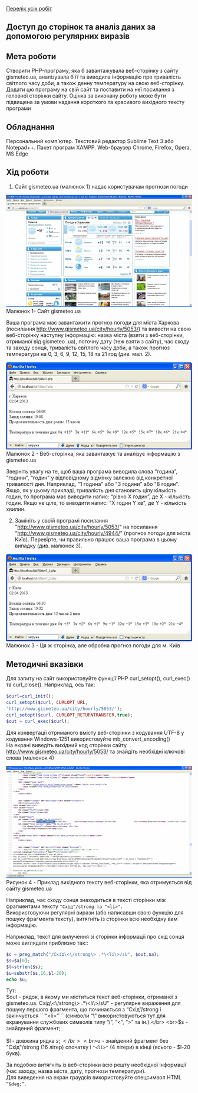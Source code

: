 [Перелік усіх робіт](README.md)

## Доступ до сторінок та аналіз даних за допомогою регулярних виразів

## Мета роботи

Створити PHP-програму, яка б завантажувала веб-сторінку з сайту gismeteo.ua, аналізувала б її та виводила інформацію про тривалість світлого часу доби, а також денну температуру на свою веб-сторінку. Додати цю програму на свій сайт та поставити на неї посилання з головної сторінки сайту. Оцінка за виконану роботу може бути підвищена за умови надання короткого та красивого вихідного тексту програми

## Обладнання

Персональний комп'ютер. Текстовий редактор Sublime Text 3 або Notepad++. Пакет програм XAMPP. Web-браузер Chrome, Firefox, Opera, MS Edge

## Хід роботи

1. Сайт gismeteo.ua (малюнок 1) надає користувачам прогнози погоди

![img-1](/lab-14-files/img-1.png)
<br>Малюнок 1- Сайт gismeteo.ua</br>

Ваша програма має завантажити прогноз погоди для міста Харкова (посилання http://www.gismeteo.ua/city/hourly/5053/) та вивести на свою веб-сторінку наступну інформацію: назва міста (взяти з веб-сторінки, отриманої від gismeteo .ua), поточну дату (теж взяти з сайту), час сходу та заходу сонця, тривалість світлого часу доби, а також прогноз температури на 0, 3, 6, 9, 12, 15, 18 та 21 год (див. мал. 2).

![img-2](/lab-14-files/img-2.png)
<br>Малюнок 2 - Веб-сторінка, яка завантажує та аналізує інформацію з gismeteo.ua</br>

  Зверніть увагу на те, щоб ваша програма виводила слова “година”, “години”, “годин” у відповідному відмінку залежно від конкретної тривалості дня. Наприклад, "1 година" або "3 години" або "8 годин".
<br>Якщо, як у цьому прикладі, тривалість дня становить цілу кількість годин, то програма має виводити напис: “рівно X годин”, де X - кількість годин. Якщо не ціле, то виводити напис: "X годин Y хв", де Y - кількість хвилин.</br>

2. Замініть у своїй програмі посилання "http://www.gismeteo.ua/city/hourly/5053/" на посилання "http://www.gismeteo.ua/city/hourly/4944/" (прогноз погоди для міста Київ). Перевірте, чи правильно працює ваша програма в цьому випадку (див. малюнок 3).

![img-3](/lab-14-files/img-3.png)
<br>Малюнок 3 - Ця ж сторінка, але обробна прогноз погоди для м. Київ</br>

## Методичні вказівки

Для запиту на сайт використовуйте функції PHP curl_setopt(), curl_exec() та curl_close(). Наприклад, ось так:

```php
$curl=curl_init();
curl_setopt($curl, CURLOPT_URL,
'http://www.gismeteo.ua/city/hourly/5053/');
curl_setopt($curl, CURLOPT_RETURNTRANSFER,true);
$out = curl_exec($curl);
```

Для конвертації отриманого вмісту веб-сторінки з кодування UTF-8 у кодування Windows-1251 використовуйте mb_convert_encoding()
<br>На екрані виведіть вихідний код сторінки сайту http://www.gismeteo.ua/city/hourly/5053/ та знайдіть необхідні ключові слова (малюнок 4)</br>

![img-4](/lab-14-files/img-4.png)
<br>Рисунок 4 - Приклад вихідного тексту веб-сторінки, яка отримується від сайту gismeteo.ua</br>

Наприклад, час сходу сонця знаходиться в тексті сторінки між фрагментами тексту ```"Схід"/strong та "<li>".```
<br>Використовуючи регулярні вирази (або написавши свою функцію для пошуку фрагмента тексту), витягніть із сторінки всю необхідну вам інформацію.</br>

Наприклад, текст для вилучення зі сторінки інформації про схід сонця може виглядати приблизно так::

```php
$c = preg_match("/Cхід\<\/strong\> .*\<li\>/sU", $out,$a);
$s=$a[0];
$l=strlen($s);
$u=substr($s,16,$l-20);
echo $u;
```

Тут:
<br>$out - рядок, в якому ми міститься текст веб-сторінки, отриманої з gismeteo.ua.
Схід\<\/strong\> .*\<li\>/sU" - регулярне вираження для пошуку першого фрагмента, що починається з “Схід”/strong і закінчується ```“<li>”``` (символи “\” використовуються тут для екранування службових символів типу “/”, “<”, “>” та ін.).</br>
<br>$s - знайдений фрагмент;</br>
<br>$l - довжина рядка $s;</br>
<br>$u - знайдений фрагмент без "Схід"/strong (16 літер) спочатку і ```"<li>"``` (4 літери) в кінці (всього - $l-20 букв).</br>

За подобою витягніть із веб-сторінки всю решту необхідної інформації (час заходу, назва міста, дату, прогнози температури).
<br>Для виведення на екран граудсів використовуйте спецсимвол HTML ```“&deg;”```.</br>

